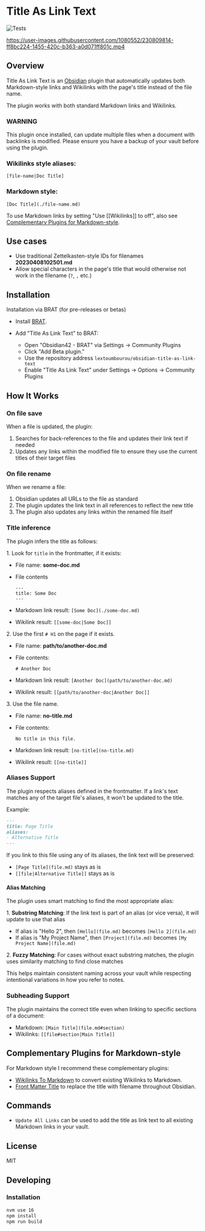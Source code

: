 # Title As Link Text

![Tests](https://github.com/lextoumbourou/obsidian-title-as-link-text/actions/workflows/test.yml/badge.svg)

<https://user-images.githubusercontent.com/1080552/230809814-ff8bc224-1455-420c-b363-a0d071ff801c.mp4>

## Overview

Title As Link Text is an [Obsidian](https://obsidian.md/) plugin that automatically updates both Markdown-style links and Wikilinks with the page's title instead of the file name.

The plugin works with both standard Markdown links and Wikilinks.

### WARNING

This plugin once installed, can update multiple files when a document with backlinks is modified. Please ensure you have a backup of your vault before using the plugin.

### Wikilinks style aliases:

`[file-name|Doc Title]`

### Markdown style:

`[Doc Title](./file-name.md)`

To use Markdown links by setting "Use [[Wikilinks]] to off", also see [Complementary Plugins for Markdown-style](#complementary-plugins-for-markdown-style).

## Use cases

- Use traditional Zettelkasten-style IDs for filenames **20230408102501.md**
- Allow special characters in the page's title that would otherwise not work in the filename (`?`, `,` etc.)

## Installation

Installation via BRAT (for pre-releases or betas)

- Install [BRAT](https://github.com/TfTHacker/obsidian42-brat).
- Add "Title As Link Text" to BRAT:

  - Open "Obsidian42 - BRAT" via Settings → Community Plugins
  - Click "Add Beta plugin."
  - Use the repository address `lextoumbourou/obsidian-title-as-link-text`
  - Enable "Title As Link Text" under Settings → Options → Community Plugins

## How It Works

### On file save

When a file is updated, the plugin:

1. Searches for back-references to the file and updates their link text if needed
2. Updates any links within the modified file to ensure they use the current titles of their target files

### On file rename

When we rename a file:

1. Obsidian updates all URLs to the file as standard
2. The plugin updates the link text in all references to reflect the new title
3. The plugin also updates any links within the renamed file itself

### Title inference

The plugin infers the title as follows:

1\. Look for `title` in the frontmatter, if it exists:

- File name: **some-doc.md**
- File contents

  ```
  ---
  title: Some Doc
  ---
  ```

- Markdown link result: `[Some Doc](./some-doc.md)`

- Wikilink result: `[[some-doc|Some Doc]]`

2\. Use the first `# H1` on the page if it exists.

- File name: **path/to/another-doc.md**
- File contents:

  ```
  # Another Doc
  ```

- Markdown link result: `[Another Doc](path/to/another-doc.md)`
- Wikilink result: `[[path/to/another-doc|Another Doc]]`

3\. Use the file name.

- File name: **no-title.md**
- File contents:

  ```
  No title in this file.
  ```

- Markdown link result: `[no-title](no-title.md)`
- Wikilink result: `[[no-title]]`

### Aliases Support

The plugin respects aliases defined in the frontmatter. If a link's text matches any of the target file's aliases, it won't be updated to the title.

Example:

```markdown
---
title: Page Title
aliases:
- Alternative Title
---
```

If you link to this file using any of its aliases, the link text will be preserved:
- `[Page Title](file.md)` stays as is
- `[[file|Alternative Title]]` stays as is

#### Alias Matching

The plugin uses smart matching to find the most appropriate alias:

1\. **Substring Matching**: If the link text is part of an alias (or vice versa), it will update to use that alias
   - If alias is "Hello 2", then `[Hello](file.md)` becomes `[Hello 2](file.md)`
   - If alias is "My Project Name", then `[Project](file.md)` becomes `[My Project Name](file.md)`

2\. **Fuzzy Matching**: For cases without exact substring matches, the plugin uses similarity matching to find close matches

This helps maintain consistent naming across your vault while respecting intentional variations in how you refer to notes.

### Subheading Support

The plugin maintains the correct title even when linking to specific sections of a document:
- Markdown: `[Main Title](file.md#section)`
- Wikilinks: `[[file#section|Main Title]]`

## Complementary Plugins for Markdown-style

For Markdown style I recommend these complementary plugins:

- [Wikilinks To Markdown](https://github.com/agathauy/wikilinks-to-mdlinks-obsidian) to convert existing Wikilinks to Markdown.
- [Front Matter Title](https://github.com/snezhig/obsidian-front-matter-title) to replace the title with filename throughout Obsidian.

## Commands

- `Update All Links` can be used to add the title as link text to all existing Markdown links in your vault.

## License

MIT

## Developing

### Installation

```bash
nvm use 16
npm install
npm run build
```
